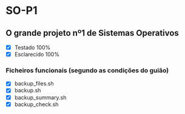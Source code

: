 # SO-P1

## O grande projeto nº1 de Sistemas Operativos

- [X] Testado 100%
- [X] Esclarecido 100%

### Ficheiros funcionais (segundo as condições do guião)

- [x] backup_files.sh
- [X] backup.sh
- [X] backup_summary.sh
- [x] backup_check.sh
